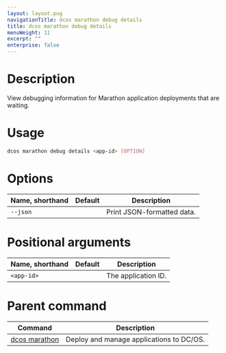 ```yaml
---
layout: layout.pug
navigationTitle: dcos marathon debug details
title: dcos marathon debug details
menuWeight: 11
excerpt: ""
enterprise: false
---
```

<!-- This source repo for this topic is https://github.com/dcos/dcos-docs -->

# Description

View debugging information for Marathon application deployments that are waiting.

# Usage

```bash
dcos marathon debug details <app-id> [OPTION]
```

# Options

| Name, shorthand | Default | Description                |
| --------------- | ------- | -------------------------- |
| `--json`        |         | Print JSON-formatted data. |

# Positional arguments

| Name, shorthand  | Default | Description         |
| ---------------- | ------- | ------------------- |
| `<app-id>` |         | The application ID. |

# Parent command

| Command                                                     | Description                              |
| ----------------------------------------------------------- | ---------------------------------------- |
| [dcos marathon](/1.10/cli/command-reference/dcos-marathon/) | Deploy and manage applications to DC/OS. |

<!-- # Examples -->